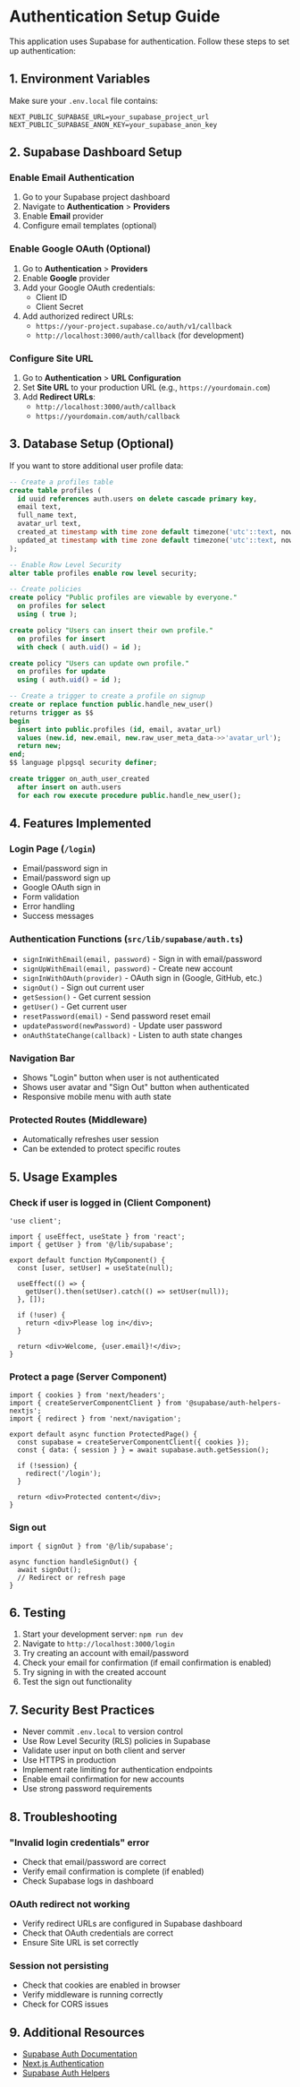 # Authentication Setup Guide

This application uses Supabase for authentication. Follow these steps to set up authentication:

## 1. Environment Variables

Make sure your `.env.local` file contains:

```env
NEXT_PUBLIC_SUPABASE_URL=your_supabase_project_url
NEXT_PUBLIC_SUPABASE_ANON_KEY=your_supabase_anon_key
```

## 2. Supabase Dashboard Setup

### Enable Email Authentication

1. Go to your Supabase project dashboard
2. Navigate to **Authentication** > **Providers**
3. Enable **Email** provider
4. Configure email templates (optional)

### Enable Google OAuth (Optional)

1. Go to **Authentication** > **Providers**
2. Enable **Google** provider
3. Add your Google OAuth credentials:
   - Client ID
   - Client Secret
4. Add authorized redirect URLs:
   - `https://your-project.supabase.co/auth/v1/callback`
   - `http://localhost:3000/auth/callback` (for development)

### Configure Site URL

1. Go to **Authentication** > **URL Configuration**
2. Set **Site URL** to your production URL (e.g., `https://yourdomain.com`)
3. Add **Redirect URLs**:
   - `http://localhost:3000/auth/callback`
   - `https://yourdomain.com/auth/callback`

## 3. Database Setup (Optional)

If you want to store additional user profile data:

```sql
-- Create a profiles table
create table profiles (
  id uuid references auth.users on delete cascade primary key,
  email text,
  full_name text,
  avatar_url text,
  created_at timestamp with time zone default timezone('utc'::text, now()) not null,
  updated_at timestamp with time zone default timezone('utc'::text, now()) not null
);

-- Enable Row Level Security
alter table profiles enable row level security;

-- Create policies
create policy "Public profiles are viewable by everyone."
  on profiles for select
  using ( true );

create policy "Users can insert their own profile."
  on profiles for insert
  with check ( auth.uid() = id );

create policy "Users can update own profile."
  on profiles for update
  using ( auth.uid() = id );

-- Create a trigger to create a profile on signup
create or replace function public.handle_new_user()
returns trigger as $$
begin
  insert into public.profiles (id, email, avatar_url)
  values (new.id, new.email, new.raw_user_meta_data->>'avatar_url');
  return new;
end;
$$ language plpgsql security definer;

create trigger on_auth_user_created
  after insert on auth.users
  for each row execute procedure public.handle_new_user();
```

## 4. Features Implemented

### Login Page (`/login`)
- Email/password sign in
- Email/password sign up
- Google OAuth sign in
- Form validation
- Error handling
- Success messages

### Authentication Functions (`src/lib/supabase/auth.ts`)
- `signInWithEmail(email, password)` - Sign in with email/password
- `signUpWithEmail(email, password)` - Create new account
- `signInWithOAuth(provider)` - OAuth sign in (Google, GitHub, etc.)
- `signOut()` - Sign out current user
- `getSession()` - Get current session
- `getUser()` - Get current user
- `resetPassword(email)` - Send password reset email
- `updatePassword(newPassword)` - Update user password
- `onAuthStateChange(callback)` - Listen to auth state changes

### Navigation Bar
- Shows "Login" button when user is not authenticated
- Shows user avatar and "Sign Out" button when authenticated
- Responsive mobile menu with auth state

### Protected Routes (Middleware)
- Automatically refreshes user session
- Can be extended to protect specific routes

## 5. Usage Examples

### Check if user is logged in (Client Component)

```tsx
'use client';

import { useEffect, useState } from 'react';
import { getUser } from '@/lib/supabase';

export default function MyComponent() {
  const [user, setUser] = useState(null);

  useEffect(() => {
    getUser().then(setUser).catch(() => setUser(null));
  }, []);

  if (!user) {
    return <div>Please log in</div>;
  }

  return <div>Welcome, {user.email}!</div>;
}
```

### Protect a page (Server Component)

```tsx
import { cookies } from 'next/headers';
import { createServerComponentClient } from '@supabase/auth-helpers-nextjs';
import { redirect } from 'next/navigation';

export default async function ProtectedPage() {
  const supabase = createServerComponentClient({ cookies });
  const { data: { session } } = await supabase.auth.getSession();

  if (!session) {
    redirect('/login');
  }

  return <div>Protected content</div>;
}
```

### Sign out

```tsx
import { signOut } from '@/lib/supabase';

async function handleSignOut() {
  await signOut();
  // Redirect or refresh page
}
```

## 6. Testing

1. Start your development server: `npm run dev`
2. Navigate to `http://localhost:3000/login`
3. Try creating an account with email/password
4. Check your email for confirmation (if email confirmation is enabled)
5. Try signing in with the created account
6. Test the sign out functionality

## 7. Security Best Practices

- Never commit `.env.local` to version control
- Use Row Level Security (RLS) policies in Supabase
- Validate user input on both client and server
- Use HTTPS in production
- Implement rate limiting for authentication endpoints
- Enable email confirmation for new accounts
- Use strong password requirements

## 8. Troubleshooting

### "Invalid login credentials" error
- Check that email/password are correct
- Verify email confirmation is complete (if enabled)
- Check Supabase logs in dashboard

### OAuth redirect not working
- Verify redirect URLs are configured in Supabase dashboard
- Check that OAuth credentials are correct
- Ensure Site URL is set correctly

### Session not persisting
- Check that cookies are enabled in browser
- Verify middleware is running correctly
- Check for CORS issues

## 9. Additional Resources

- [Supabase Auth Documentation](https://supabase.com/docs/guides/auth)
- [Next.js Authentication](https://nextjs.org/docs/authentication)
- [Supabase Auth Helpers](https://supabase.com/docs/guides/auth/auth-helpers/nextjs)
